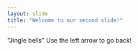 ```yaml
---
layout: slide
title: "Welcome to our second slide!"
---
```

"Jingle bells"
Use the left arrow to go back!
